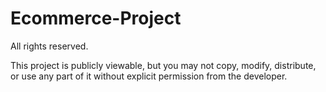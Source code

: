 # Ecommerce-Project

All rights reserved.

This project is publicly viewable, but you may not copy, modify,
distribute, or use any part of it without explicit permission
from the developer.
